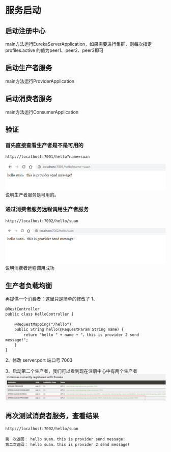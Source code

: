 # 服务启动
## 启动注册中心
main方法运行EurekaServerApplication，如果需要进行集群，则每次指定profiles.active 的值为peer1、peer2、peer3即可
## 启动生产者服务
main方法运行ProviderApplication

## 启动消费者服务
main方法运行ConsumerApplication

## 验证
### 首先直接查看生产者是不是可用的
    http://localhost:7001/hello?name=suan 
![](images/service-provider.png)
说明生产者服务是可用的。

### 通过消费者服务远程调用生产者服务
    http://localhost:7002/hello/suan
![](images/service-consumer.png) 
说明消费者远程调用成功

## 生产者负载均衡
再提供一个消费者：这里只是简单的修改了
1、
  
    @RestController
    public class HelloController {
    
        @RequestMapping("/hello")
        public String hello(@RequestParam String name) {
            return "hello " + name + "，this is provider 2 send  message!";
        }
    }
    
2、修改 server.port 端口号 7003    

3、启动第二个生产者，我们可以看到现在注册中心中有两个生产者
![](images/provider-balance.png)

## 再次测试消费者服务，查看结果
    http://localhost:7002/hello/suan
    
    第一次返回： hello suan，this is provider send message!  
    第二次返回： hello suan，this is provider 2 send message!  
  
